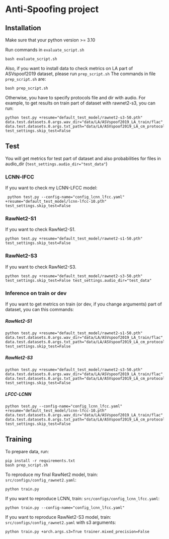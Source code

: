 # Anti-Spoofing project


## Installation

Make sure that your python version >= 3.10

Run commands in `evaluate_script.sh`
```shell 
bash evaluate_script.sh
```

Also, if you want to install data to check metrics on LA part of ASVspoof2019 dataset, please run `prep_script.sh`
The commands in file `prep_script.sh` are: 

```shell
bash prep_script.sh
```

Otherwise, you have to specify protocols file and dir with audio. For example, to get results on train part of dataset with rawnet2-s3, you can run: 

```shell
python test.py +resume="default_test_model/rawnet2-s3-50.pth" data.test.datasets.0.args.wav_dir="data/LA/ASVspoof2019_LA_train/flac" data.test.datasets.0.args.txt_path="data/LA/ASVspoof2019_LA_cm_protocols/ASVspoof2019.LA.cm.train.trn.txt" test_settings.skip_test=False
```
## Test

You will get metrics for test part of dataset and also probabilities for files in audio_dir (`test_settings.audio_dir="test_data"`)

### LCNN-lFCC

If you want to check my LCNN-LFCC model: 
```shell
 python test.py --config-name="config_lcnn_lfcc.yaml" +resume="default_test_model/lcnn-lfcc-10.pth" test_settings.skip_test=False
```

### RawNet2-S1
If you want to check RawNet2-S1. 
```shell
python test.py +resume="default_test_model/rawnet2-s1-50.pth" test_settings.skip_test=False
```

### RawNet2-S3
If you want to check RawNet2-S3. 
```shell
python test.py +resume="default_test_model/rawnet2-s3-50.pth" test_settings.skip_test=False test_settings.audio_dir="test_data"
```
### Inference on train or dev

If you want to get metrics on train (or dev, if you change arguments) part of dataset, you can this commands:
##### RawNet2-S1
```shell
python test.py +resume="default_test_model/rawnet2-s1-50.pth" data.test.datasets.0.args.wav_dir="data/LA/ASVspoof2019_LA_train/flac" data.test.datasets.0.args.txt_path="data/LA/ASVspoof2019_LA_cm_protocols/ASVspoof2019.LA.cm.train.trn.txt" test_settings.skip_test=False 
```

##### RawNet2-S3
```shell
python test.py +resume="default_test_model/rawnet2-s3-50.pth" data.test.datasets.0.args.wav_dir="data/LA/ASVspoof2019_LA_train/flac" data.test.datasets.0.args.txt_path="data/LA/ASVspoof2019_LA_cm_protocols/ASVspoof2019.LA.cm.train.trn.txt" test_settings.skip_test=False 
```
##### LFCC-LCNN
```shell
python test.py --config-name="config_lcnn_lfcc.yaml" +resume="default_test_model/lcnn-lfcc-10.pth"  data.test.datasets.0.args.wav_dir="data/LA/ASVspoof2019_LA_train/flac" data.test.datasets.0.args.txt_path="data/LA/ASVspoof2019_LA_cm_protocols/ASVspoof2019.LA.cm.train.trn.txt" test_settings.skip_test=False
```
## Training
To prepare data, run: 
```shell
pip install -r requirements.txt
bash prep_script.sh
```

To reproduce my final RawNet2 model, train: `src/configs/config_rawnet2.yaml`: 
```shell
python train.py
```
If you want to reproduce LCNN, train: `src/configs/config_lcnn_lfcc.yaml`:
```shell
python train.py --config-name="config_lcnn_lfcc.yaml"
```
If you want to reproduce RawNet2-S3 model, train: `src/configs/config_rawnet2.yaml` with s3 arguments:
```shell
python train.py +arch.args.s3=True trainer.mixed_precision=False
```
